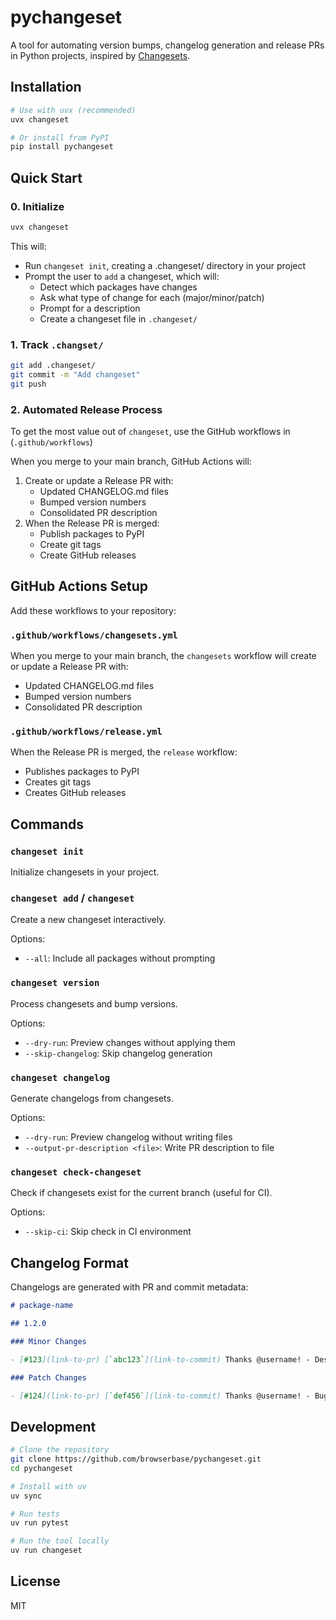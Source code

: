 # pychangeset

A tool for automating version bumps, changelog generation and release PRs in Python projects, inspired by [Changesets](https://github.com/changesets/changesets).

## Installation

```bash
# Use with uvx (recommended)
uvx changeset

# Or install from PyPI
pip install pychangeset
```

## Quick Start

### 0. Initialize

```bash
uvx changeset
```

This will:
- Run `changeset init`, creating a .changeset/ directory in your project
- Prompt the user to `add` a changeset, which will:
  - Detect which packages have changes
  - Ask what type of change for each (major/minor/patch)
  - Prompt for a description
  - Create a changeset file in `.changeset/`

### 1. Track `.changset/`

```bash
git add .changeset/
git commit -m "Add changeset"
git push
```

### 2. Automated Release Process

To get the most value out of `changeset`, use the GitHub workflows in (`.github/workflows`)

When you merge to your main branch, GitHub Actions will:
1. Create or update a Release PR with:
   - Updated CHANGELOG.md files
   - Bumped version numbers
   - Consolidated PR description
2. When the Release PR is merged:
   - Publish packages to PyPI
   - Create git tags
   - Create GitHub releases

## GitHub Actions Setup

Add these workflows to your repository:

### `.github/workflows/changesets.yml`

When you merge to your main branch, the `changesets` workflow will create or update a Release PR with:
   - Updated CHANGELOG.md files
   - Bumped version numbers
   - Consolidated PR description

### `.github/workflows/release.yml`

When the Release PR is merged, the `release` workflow:
- Publishes packages to PyPI
- Creates git tags
- Creates GitHub releases

## Commands

### `changeset init`
Initialize changesets in your project.

### `changeset add` / `changeset`
Create a new changeset interactively.

Options:
- `--all`: Include all packages without prompting

### `changeset version`
Process changesets and bump versions.

Options:
- `--dry-run`: Preview changes without applying them
- `--skip-changelog`: Skip changelog generation

### `changeset changelog`
Generate changelogs from changesets.

Options:
- `--dry-run`: Preview changelog without writing files
- `--output-pr-description <file>`: Write PR description to file

### `changeset check-changeset`
Check if changesets exist for the current branch (useful for CI).

Options:
- `--skip-ci`: Skip check in CI environment

## Changelog Format

Changelogs are generated with PR and commit metadata:

```markdown
# package-name

## 1.2.0

### Minor Changes

- [#123](link-to-pr) [`abc123`](link-to-commit) Thanks @username! - Description of change

### Patch Changes

- [#124](link-to-pr) [`def456`](link-to-commit) Thanks @username! - Bug fix description
```

## Development

```bash
# Clone the repository
git clone https://github.com/browserbase/pychangeset.git
cd pychangeset

# Install with uv
uv sync

# Run tests
uv run pytest

# Run the tool locally
uv run changeset
```

## License

MIT

